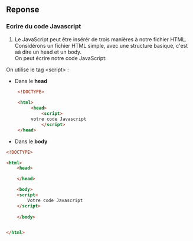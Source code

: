 ## Reponse

###  Ecrire du code Javascript

1. Le JavaScript peut être insérér de trois manières à notre fichier HTML. Considérons un fichier HTML simple, avec une structure basique, c'est aà dire un head et un body.  
On peut écrire notre code JavaScript:

On utilise le tag \<script> :  
* Dans le **head**
  ``` HTML
   <!DOCTYPE>
      
   <html> 
        <head> 
            <script>  
        votre code Javascript
            </script> 
   </head>

* Dans le **body**

``` HTML
<!DOCTYPE>

<html>
    <head>

    </head>

    <body>
    <script>
        Votre code Javascript
    </script>
    
    </body>


</html>

